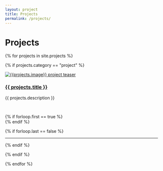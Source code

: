 ```yaml
---
layout: project
title: Projects
permalink: /projects/
---
```


# Projects

{% for projects in site.projects %}


{% if projects.category == "project" %}

<div class="pubitem">
  <div class="pubteaser">
    <a href="{{site.url  | append: site.baseurl | append: projects.permalink}}">
      <img src="../{{ projects.image }}" alt="{{projects.image}} project teaser"/>
    </a>
  </div>
   <h3><a href="{{site.url  | append: site.baseurl | append: projects.permalink}}">{{ projects.title }}</a></h3>
  <p>{{ projects.description }}</p>
</div>
<br>

<!-- for some reason the first line is weirdly formated -->
{% if forloop.first == true %}
<br>
{% endif %}

{% if forloop.last == false %}
<hr>
{% endif %}

{% endif %}

{% endfor %} 
